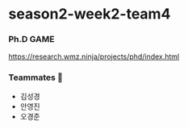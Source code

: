 # season2-week2-team4

### Ph.D GAME

https://research.wmz.ninja/projects/phd/index.html

### Teammates 🤗

- 김성경
- 안영진
- 오경준
